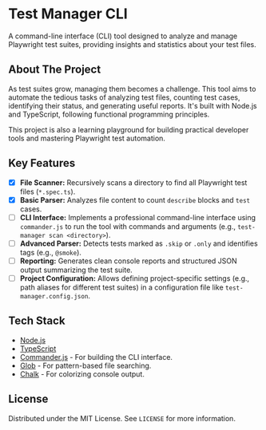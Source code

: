 # Test Manager CLI

A command-line interface (CLI) tool designed to analyze and manage Playwright test suites, providing insights and statistics about your test files.

## About The Project

As test suites grow, managing them becomes a challenge. This tool aims to automate the tedious tasks of analyzing test files, counting test cases, identifying their status, and generating useful reports. It's built with Node.js and TypeScript, following functional programming principles.

This project is also a learning playground for building practical developer tools and mastering Playwright test automation.

## Key Features

-   [x] **File Scanner:** Recursively scans a directory to find all Playwright test files (`*.spec.ts`).
-   [x] **Basic Parser:** Analyzes file content to count `describe` blocks and `test` cases.
-   [ ] **CLI Interface:** Implements a professional command-line interface using `commander.js` to run the tool with commands and arguments (e.g., `test-manager scan <directory>`).
-   [ ] **Advanced Parser:** Detects tests marked as `.skip` or `.only` and identifies tags (e.g., `@smoke`).
-   [ ] **Reporting:** Generates clean console reports and structured JSON output summarizing the test suite.
-   [ ] **Project Configuration:** Allows defining project-specific settings (e.g., path aliases for different test suites) in a configuration file like `test-manager.config.json`.

## Tech Stack

-   [Node.js](https://nodejs.org/)
-   [TypeScript](https://www.typescriptlang.org/)
-   [Commander.js](https://github.com/tj/commander.js/) - For building the CLI interface.
-   [Glob](https://github.com/isaacs/node-glob) - For pattern-based file searching.
-   [Chalk](https://github.com/chalk/chalk) - For colorizing console output.

## License

Distributed under the MIT License. See `LICENSE` for more information.
